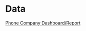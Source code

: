 # Data
[Phone Company Dashboard/Report](https://github.com/natnew/Data/blob/main/Phone%20Company%20Dahsboard%20-%20GitHub.pdf)<br>
